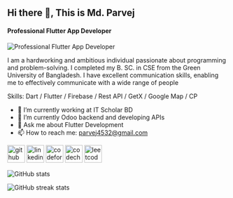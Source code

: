 ## Hi there 👋, This is Md. Parvej
#### Professional Flutter App Developer
![Professional Flutter App Developer](https://media.licdn.com/dms/image/D5616AQHy71QUQ6-q5w/profile-displaybackgroundimage-shrink_350_1400/0/1679129525119?e=1714608000&v=beta&t=3Cb3ZckjKR7pihiODsaUOKWK8uCEcj9JSNsjdq4SPk8)

I am a hardworking and ambitious individual passionate about programming and problem-solving. I completed my B. SC. in CSE from the Green University of Bangladesh. I have excellent communication
skills, enabling me to effectively communicate with a wide range of people


Skills: Dart / Flutter / Firebase / Rest API / GetX / Google Map / CP

- 🔭 I’m currently working at IT Scholar BD 
- 🌱 I’m currently Odoo backend and developing APIs
- 💬 Ask me about Flutter Development 
- 📫 How to reach me: parvej4532@gmail.com 


[<img src='https://cdn.jsdelivr.net/npm/simple-icons@3.0.1/icons/github.svg' alt='github' height='40'>](https://github.com/parve3j)  [<img src='https://cdn.jsdelivr.net/npm/simple-icons@3.0.1/icons/linkedin.svg' alt='linkedin' height='40'>](https://www.linkedin.com/in/parvej23/)  [<img src='https://cdn.jsdelivr.net/npm/simple-icons@3.0.1/icons/codeforces.svg' alt='codeforces' height='40'>](https://codeforces.com/profile/D_28)  [<img src='https://cdn.jsdelivr.net/npm/simple-icons@3.0.1/icons/codechef.svg' alt='codechef' height='40'>](https://www.codechef.com/users/parvej_191)  [<img src='https://cdn.jsdelivr.net/npm/simple-icons@3.0.1/icons/leetcode.svg' alt='leetcode' height='40'>](https://leetcode.com/parvej_23/)  


![GitHub stats](https://github-readme-stats.vercel.app/api?username=parve3j&show_icons=true&count_private=true)  

![GitHub streak stats](https://streak-stats.demolab.com/?user=parve3j)  

